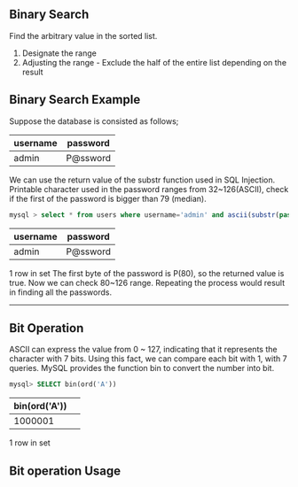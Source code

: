 ## Binary Search
Find the arbitrary value in the sorted list. 
1. Designate the range
2. Adjusting the range - Exclude the half of the entire list depending on the result

## Binary Search Example
Suppose the database is consisted as follows;

| username | password |
| -------- | -------- |
| admin    | P@ssword |
We can use the return value of the substr function used in SQL Injection.
Printable character used in the password ranges from 32~126(ASCII), check if the first of the password is bigger than 79 (median).

``` sql
mysql > select * from users where username='admin' and ascii(substr(password, 1, 1)) > 79;
```

| username | password |
| -------- | -------- |
| admin    | P@ssword |
1 row in set
The first byte of the password is P(80), so the returned value is true. Now we can check 80~126 range. Repeating the process would result in finding all the passwords. 

---
## Bit Operation
ASCII can express the value from 0 ~ 127, indicating that it represents the character with 7 bits. Using this fact, we can compare each bit with 1, with 7 queries. 
MySQL provides the function bin to convert the number into bit. 

```sql
mysql> SELECT bin(ord('A'))
```

| bin(ord('A')) |     |
| ------------- | --- |
| 1000001       |     |
1 row in set

## Bit operation Usage

